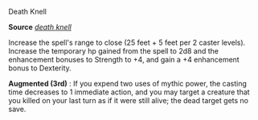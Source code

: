 Death Knell

**Source** [_death knell_](/pathfinderRPG/prd/spells/deathKnell.html#_death-knell)

Increase the spell's range to close (25 feet + 5 feet per 2 caster levels). Increase the temporary hp gained from the spell to 2d8 and the enhancement bonuses to Strength to +4, and gain a +4 enhancement bonus to Dexterity.

**Augmented (3rd)** : If you expend two uses of mythic power, the casting time decreases to 1 immediate action, and you may target a creature that you killed on your last turn as if it were still alive; the dead target gets no save.

